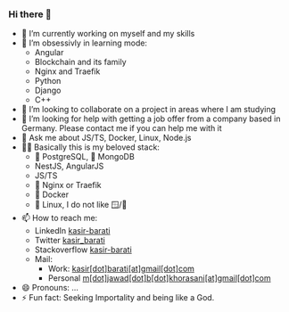 ### Hi there 👋

- 🔭 I’m currently working on myself and my skills
- 🌱 I’m obsessivly in learning mode:
  - Angular
  - Blockchain and its family
  - Nginx and Traefik
  - Python
  - Django
  - C++
- 👯 I’m looking to collaborate on a project in areas where I am studying
- 🤔 I’m looking for help with getting a job offer from a company based in Germany. Please contact me if you can help me with it
- 💬 Ask me about JS/TS, Docker, Linux, Node.js
- 🧑‍💻 Basically this is my beloved stack:
  - 🐘 PostgreSQL, 🍃 MongoDB
  - NestJS, AngularJS
  - JS/TS
  - 🔀 Nginx or Traefik
  - 🐳 Docker
  - 🦾 Linux, I do not like 🪟/🍏
- 📫 How to reach me:
  - LinkedIn [kasir-barati](https://www.linkedin.com/in/kasir-barati/)
  - Twitter [kasir_barati](https://twitter.com/kasir_barati)
  - Stackoverflow [kasir-barati](https://stackoverflow.com/users/8784518/kasir-barati)
  - Mail:
    - Work: [kasir[dot]barati[at]gmail[dot]com](mailto:kasir.barati@gmail.com)
    - Personal [m[dot]jawad[dot]b[dot]khorasani[at]gmail[dot]com](mailto:m.jawad.b.khorasani@gmail.com)
- 😄 Pronouns: ...
- ⚡ Fun fact: Seeking Importality and being like a God.
